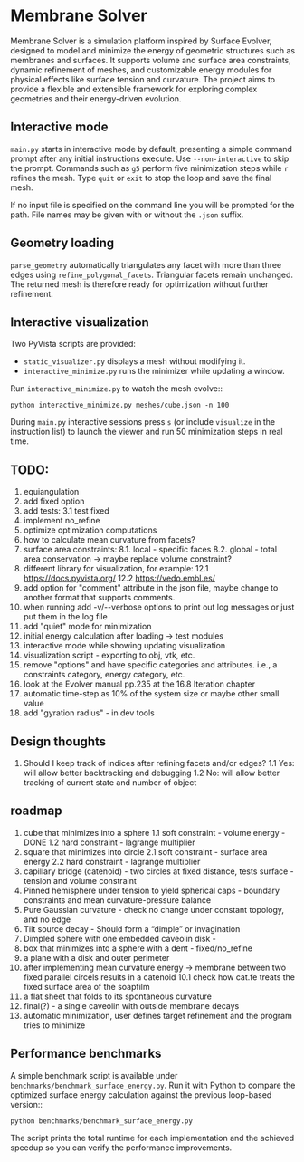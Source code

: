 # Membrane Solver

Membrane Solver is a simulation platform inspired by Surface Evolver, designed to model and minimize the energy of geometric structures such as membranes and surfaces. It supports volume and surface area constraints, dynamic refinement of meshes, and customizable energy modules for physical effects like surface tension and curvature. The project aims to provide a flexible and extensible framework for exploring complex geometries and their energy-driven evolution.

## Interactive mode

`main.py` starts in interactive mode by default, presenting a simple command
prompt after any initial instructions execute. Use `--non-interactive` to skip
the prompt. Commands such as `g5` perform five minimization steps while `r`
refines the mesh. Type `quit` or `exit` to stop the loop and save the final
mesh.

If no input file is specified on the command line you will be prompted for the
path. File names may be given with or without the `.json` suffix.

## Geometry loading

`parse_geometry` automatically triangulates any facet with more than three edges
using `refine_polygonal_facets`. Triangular facets remain unchanged. The
returned mesh is therefore ready for optimization without further refinement.

## Interactive visualization

Two PyVista scripts are provided:

* ``static_visualizer.py`` displays a mesh without modifying it.
* ``interactive_minimize.py`` runs the minimizer while updating a window.

Run ``interactive_minimize.py`` to watch the mesh evolve::

    python interactive_minimize.py meshes/cube.json -n 100

During ``main.py`` interactive sessions press ``s`` (or include
``visualize`` in the instruction list) to launch the viewer and run 50
minimization steps in real time.


## TODO:
1. equiangulation
3. add fixed option 
4. add tests:
    3.1 test fixed
5. implement no_refine
6. optimize optimization computations 
7. how to calculate mean curvature from facets?
8. surface area constraints:
    8.1. local - specific faces
    8.2. global - total area conservation -> maybe replace volume constraint?
9. different library for visualization, for example:
    12.1 https://docs.pyvista.org/
    12.2 https://vedo.embl.es/
10. add option for "comment" attribute in the json file, maybe change to
    another format that supports comments.
11. when running add -v/--verbose options to print out log messages or just
    put them in the log file
12. add "quiet" mode for minimization
13. initial energy calculation after loading -> test modules
14. interactive mode while showing updating visualization
15. visualization script - exporting to obj, vtk, etc.
16. remove "options" and have specific categories and attributes.
        i.e., a constraints category, energy category, etc.
17. look at the Evolver manual pp.235 at the 16.8 Iteration chapter
18. automatic time-step as 10% of the system size or maybe other small value
19. add "gyration radius" - in dev tools

## Design thoughts 
1. Should I keep track of indices after refining facets and/or edges?
    1.1 Yes: will allow better backtracking and debugging
    1.2 No: will allow better tracking of current state and number of object

## roadmap
1. cube that minimizes into a sphere
    1.1 soft constraint - volume energy - DONE
    1.2 hard constraint - lagrange multiplier
2. square that minimizes into circle
    2.1 soft constraint - surface area energy
    2.2 hard constraint - lagrange multiplier
3. capillary bridge (catenoid) - two circles at fixed distance, tests surface - tension and volume constraint
4. Pinned hemisphere under tension to yield spherical caps - boundary constraints 
        and mean curvature-pressure balance
5. Pure Gaussian curvature - check no change under constant topology, and no edge
6. Tilt source decay - Should form a “dimple” or invagination
7. Dimpled sphere with one embedded caveolin disk - 
8. box that minimizes into a sphere with a dent - fixed/no_refine
9. a plane with a disk and outer perimeter
10. after implementing mean curvature energy -> membrane between two fixed parallel circels
    results in a catenoid
    10.1 check how cat.fe treats the fixed surface area of the soapfilm
11. a flat sheet that folds to its spontaneous curvature
12. final(?) - a single caveolin with outside membrane decays
13. automatic minimization, user defines target refinement and the program
    tries to minimize

## Performance benchmarks

A simple benchmark script is available under `benchmarks/benchmark_surface_energy.py`.
Run it with Python to compare the optimized surface energy calculation against the
previous loop-based version::

    python benchmarks/benchmark_surface_energy.py

The script prints the total runtime for each implementation and the achieved
speedup so you can verify the performance improvements.
